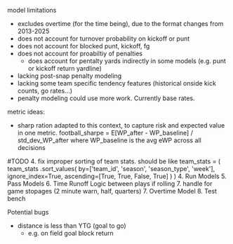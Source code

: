 model limitations
- excludes overtime (for the time being), due to the format changes from 2013-2025
- does not account for turnover probability on kickoff or punt
- does not account for blocked punt, kickoff, fg
- does not account for proabiltiy of penalties
    - does account for pentalty yards indirectly in some models (e.g. punt or kickoff return yardline)
- lacking post-snap penalty modeling
- lacking some team specific tendency features (historical onside kick counts, go rates...)
- penalty modeling could use more work. Currently base rates.

metric ideas:
- sharp ration adapted to this context, to capture risk and expected value in one metric.
    football_sharpe = E[WP_after - WP_baseline] / std_dev_WP_after where WP_baseline is the avg eWP across all decisions



#TODO
4. fix improper sorting of team stats. should be like
team_stats = (
    team_stats
    .sort_values(
        by=['team_id', 'season', 'season_type', 'week'], 
        ignore_index=True, 
        ascending=[True, True, False, True]
    )
)
4. Run Models
5. Pass Models
6. Time Runoff Logic between plays if rolling
7. handle for game stopages (2 minute warn, half, quarters)
7. Overtime Model
8. Test bench

Potential bugs
- distance is less than YTG (goal to go)
    - e.g. on field goal block return